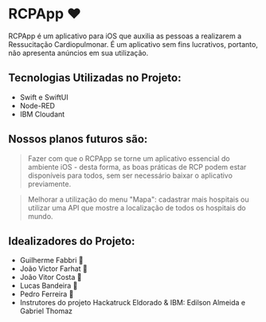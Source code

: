 # RCPApp ❤️

RCPApp é um aplicativo para iOS que auxilia as pessoas a realizarem a Ressucitação Cardiopulmonar. É um aplicativo sem fins lucrativos, portanto, não apresenta anúncios em sua utilização.




## Tecnologias Utilizadas no Projeto:

- Swift e SwiftUI
- Node-RED
- IBM Cloudant


## Nossos planos futuros são:

> Fazer com que o RCPApp se torne um aplicativo essencial do ambiente iOS - desta forma, as boas práticas de RCP podem estar disponíveis para todos, sem ser necessário baixar o aplicativo previamente.

> Melhorar a utilização do menu "Mapa": cadastrar mais hospitais ou utilizar uma API que mostre a localização de todos os hospitais do mundo.


## Idealizadores do Projeto:

- Guilherme Fabbri 👾
- João Victor Farhat 👾
- João Vitor Costa 👾
- Lucas Bandeira 👾
- Pedro Ferreira 👾
- Instrutores do projeto Hackatruck Eldorado & IBM: Edilson Almeida e Gabriel Thomaz
